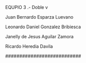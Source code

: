 EQUPIO 3 .- Doble v

Juan Bernardo Esparza Luevano

Leonardo Daniel Gonzalez Bribiesca

Janelly de Jesus Aguilar Zamora

Ricardo Heredia Davila

###########################



